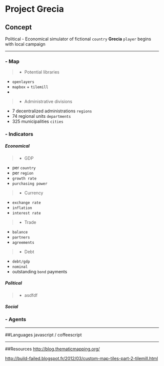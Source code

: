 # Project Grecia 


## Concept
Political - Economical simulator of fictional `country`  **Grecia**
`player` begins with local campaign

***
### - Map
>* Potential libraries
 + `openlayers`
 + `mapbox` + `tilemill`
 + 

>* Administrative divisions
 + 7 decentralized administrations `regions` 
 + 74 regional units `departments` 
 + 325 municipalities `cities`  


### - Indicators

##### Economical

>* GDP
 + per `country`
 + per `region`
 + `growth rate`
 + `purchasing power`

>* Currency
 + `exchange rate`
 + `inflation`
 + `interest rate`

>* Trade
 + `balance`
 + `partners`
 + `agreements`
 
>* Debt
 + `debt/gdp`
 + `nominal`
 + outstanding `bond` payments

##### Political

>* asdfdf

##### Social


### - Agents

***

##Languages
javascript / coffeescript

***

##Resources
http://blog.thematicmapping.org/

http://build-failed.blogspot.fr/2012/03/custom-map-tiles-part-2-tilemill.html
